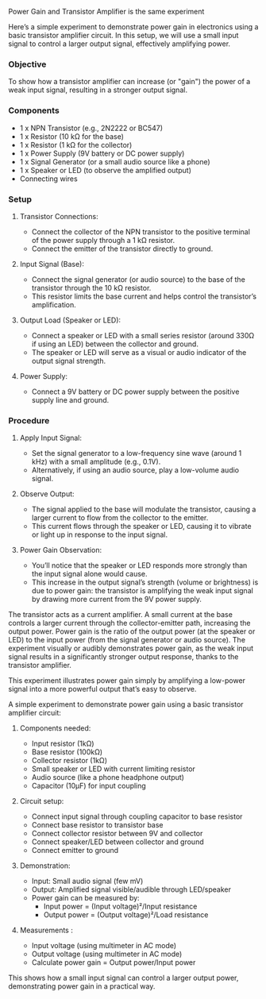 Power Gain and Transistor Amplifier is the same experiment

Here’s a simple experiment to demonstrate power gain in electronics using a basic transistor amplifier circuit. In this setup, we will use a small input signal to control a larger output signal, effectively amplifying power.

### Objective

To show how a transistor amplifier can increase (or "gain") the power of a weak input signal, resulting in a stronger output signal.

### Components

- 1 x NPN Transistor (e.g., 2N2222 or BC547)
- 1 x Resistor (10 kΩ for the base)
- 1 x Resistor (1 kΩ for the collector)
- 1 x Power Supply (9V battery or DC power supply)
- 1 x Signal Generator (or a small audio source like a phone)
- 1 x Speaker or LED (to observe the amplified output)
- Connecting wires

### Setup

1. Transistor Connections:
   - Connect the collector of the NPN transistor to the positive terminal of the power supply through a 1 kΩ resistor.
   - Connect the emitter of the transistor directly to ground.

2. Input Signal (Base):
   - Connect the signal generator (or audio source) to the base of the transistor through the 10 kΩ resistor.
   - This resistor limits the base current and helps control the transistor’s amplification.

3. Output Load (Speaker or LED):
   - Connect a speaker or LED with a small series resistor (around 330Ω if using an LED) between the collector and ground.
   - The speaker or LED will serve as a visual or audio indicator of the output signal strength.

4. Power Supply:
   - Connect a 9V battery or DC power supply between the positive supply line and ground.

### Procedure

1. Apply Input Signal:
   - Set the signal generator to a low-frequency sine wave (around 1 kHz) with a small amplitude (e.g., 0.1V).
   - Alternatively, if using an audio source, play a low-volume audio signal.

2. Observe Output:
   - The signal applied to the base will modulate the transistor, causing a larger current to flow from the collector to the emitter.
   - This current flows through the speaker or LED, causing it to vibrate or light up in response to the input signal.

3. Power Gain Observation:
   - You’ll notice that the speaker or LED responds more strongly than the input signal alone would cause.
   - This increase in the output signal’s strength (volume or brightness) is due to power gain: the transistor is amplifying the weak input signal by drawing more current from the 9V power supply.

The transistor acts as a current amplifier. A small current at the base controls a larger current through the collector-emitter path, increasing the output power. Power gain is the ratio of the output power (at the speaker or LED) to the input power (from the signal generator or audio source). The experiment visually or audibly demonstrates power gain, as the weak input signal results in a significantly stronger output response, thanks to the transistor amplifier.

This experiment illustrates power gain simply by amplifying a low-power signal into a more powerful output that’s easy to observe.

A simple experiment to demonstrate power gain using a basic transistor amplifier circuit:

1. Components needed:
   - Input resistor (1kΩ)
   - Base resistor (100kΩ)
   - Collector resistor (1kΩ)
   - Small speaker or LED with current limiting resistor
   - Audio source (like a phone headphone output)
   - Capacitor (10µF) for input coupling

2. Circuit setup:
   - Connect input signal through coupling capacitor to base resistor
   - Connect base resistor to transistor base
   - Connect collector resistor between 9V and collector
   - Connect speaker/LED between collector and ground
   - Connect emitter to ground

3. Demonstration:
   - Input: Small audio signal (few mV)
   - Output: Amplified signal visible/audible through LED/speaker
   - Power gain can be measured by:
     * Input power = (Input voltage)²/Input resistance
     * Output power = (Output voltage)²/Load resistance

4. Measurements :
   - Input voltage (using multimeter in AC mode)
   - Output voltage (using multimeter in AC mode)
   - Calculate power gain = Output power/Input power

This shows how a small input signal can control a larger output power, demonstrating power gain in a practical way.
